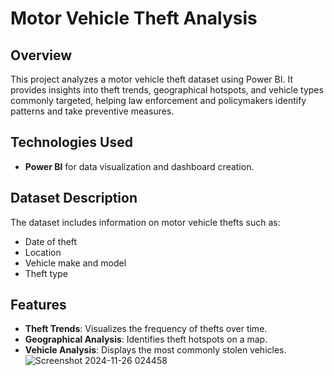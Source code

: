 # Motor Vehicle Theft Analysis

## Overview
This project analyzes a motor vehicle theft dataset using Power BI. It provides insights into theft trends, geographical hotspots, and vehicle types commonly targeted, helping law enforcement and policymakers identify patterns and take preventive measures.

## Technologies Used
- **Power BI** for data visualization and dashboard creation.

## Dataset Description
The dataset includes information on motor vehicle thefts such as:
- Date of theft
- Location
- Vehicle make and model
- Theft type

## Features
- **Theft Trends**: Visualizes the frequency of thefts over time.
- **Geographical Analysis**: Identifies theft hotspots on a map.
- **Vehicle Analysis**: Displays the most commonly stolen vehicles.
![Screenshot 2024-11-26 024458](https://github.com/user-attachments/assets/b1e41fed-fbc6-411b-9280-8f2cbc9fbfb1)

